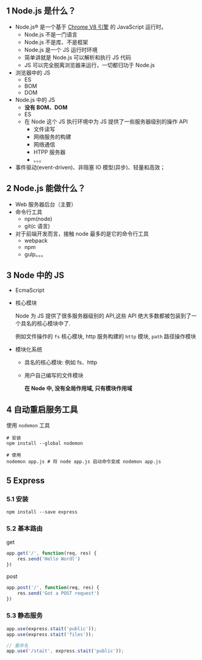 ## 1 Node.js 是什么？

* Node.js® 是一个基于 [Chrome V8 引擎](https://v8.dev/) 的 JavaScript 运行时。
  * Node.js 不是一门语言
  * Node.js 不是库、不是框架
  * Node.js 是一个 JS 运行时环境
  * 简单讲就是 Node.js 可以解析和执行 JS 代码
  * JS 可以完全脱离浏览器来运行，一切都归功于 Node.js
* 浏览器中的 JS
  * ES
  * BOM
  * DOM
* Node.js 中的 JS
  * **没有 BOM、DOM**
  * ES
  * 在 Node 这个 JS 执行环境中为 JS 提供了一些服务器级别的操作 API
    * 文件读写
    * 网络服务的构建
    * 网络通信
    * HTPP 服务器
    * 。。。
* 事件驱动(event-driven)、非阻塞 IO 模型(异步)、轻量和高效；



## 2 Node.js 能做什么？

* Web 服务器后台（主要）
* 命令行工具
  * npm(node)
  * git(c 语言)
* 对于前端开发而言，接触 node 最多的是它的命令行工具
  * webpack
  * npm
  * gulp。。。



## 3 Node 中的 JS

* EcmaScript

* 核心模块

  Node 为 JS 提供了很多服务器级别的 API,这些 API 绝大多数都被包装到了一个具名的核心模块中了.

  例如文件操作的 `fs` 核心模块, http 服务构建的 `http` 模块, `path` 路径操作模块

* 模块化系统

  * 具名的核心模块: 例如 fs、http

  * 用户自己编写的文件模块

    **在 Node 中, 没有全局作用域, 只有模块作用域**



## 4 自动重启服务工具

使用 `nodemon` 工具

```shell
# 安装
npm install --global nodemon

# 使用
nodemon app.js # 将 node app.js 启动命令变成 nodemon app.js
```



## 5 Express

### 5.1 安装

```shell
npm install --save express
```



### 5.2 基本路由

get

```javascript
app.get('/', function(req, res) {
    res.send('Hello Wordl')
})
```

post

```javascript
app.post('/', function(req, res) {
    res.send('Got a POST request')
})
```



### 5.3 静态服务

```javascript
app.use(express.stait('public'));
app.use(express.stait('files'));

// 重命名
app.use('/stait', express.stait('public'));
```



